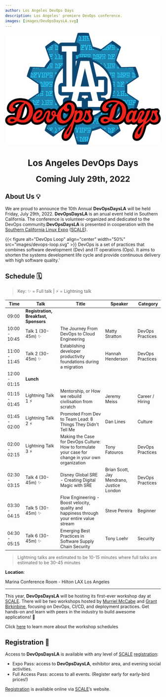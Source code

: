 ```yaml
---
author: Los Angeles DevOps Days
description: Los Angeles' premiere DevOps conference.
images: [images/DevOpsDaysLA.svg]
---
```


![Logo](images/DevOpsDaysLA.svg#center)

<h1 style="text-align: center;">Los Angeles DevOps Days</h1>
<div style="font-size: 26px; font-weight: bold; text-align: center;">Coming July 29th, 2022</div>

## About Us 💡

We are proud to announce the 10th Annual **DevOpsDaysLA** will be held Friday, July 29th, 2022. **DevOpsDaysLA** is an anual event held in Southern California. The conference is volunteer-organized and dedicated to the DevOps community.**DevOpsDaysLA** is presented in cooperation with the [Southern California Linux Expo](https://www.socallinuxexpo.org/scale/19x/devops-day-la) ([SCALE](https://www.socallinuxexpo.org/scale/19x/devops-day-la)).

{{< figure alt="DevOps Loop" align="center" width="50%" src="images/devops-loop.svg" >}}
DevOps is a set of practices that combines software development (Dev) and IT operations (Ops). It aims to shorten the systems development life cycle and provide continuous delivery with high software quality.<span title='Loukides, Mike (7 June 2012). "What is DevOps?", http://radar.oreilly.com/2012/06/what-is-devops.html. O&rsquo;Reilly Media)' style='font-size: 50%; vertical-align: super'>1</span>

## Schedule 🗓️

> Key: ✨ = Full talk | ⚡ = Lightning talk

Time | Talk | Title | Speaker | Category |
--- | --- | --- | --- | --- |
09:00 | **Registration, Breakfast, Sponsors** |  |  |  |
| 10:00 - 10:45 | Talk 1 (30-45m) ✨ | The Journey From DevOps to Cloud Engineering | Matty Stratton | DevOps Practices |
| 11:00 - 11:45 | Talk 2 (30-45m) ✨ | Establishing developer productivity foundations during a migration | Hannah Henderson | DevOps Practices |
| 12:00 - 01:15  | **Lunch** |  |  |  |
| 01:15 - 01:45 | Lightning Talk 1 ⚡ | Mentorship, or How we rebuild civilisation from scratch | Jeremy Meiss | Career / Hiring |
| 01:45 - 02:00 | Lightning Talk 2 ⚡ | Promoted From Dev to Team Lead: 8 Things They Didn't Tell Me | Dan Lines | Culture |
| 02:00 - 02:15 | Lightning Talk 3 ⚡ | Making the Case for DevOps Culture: How to formulate your case for change in your own organization | Tony Fatouros | DevOps Practices |
| 02:30 - 03:15 | Talk 4 (30-45m) ✨ | Disney Global SRE - Creating Digital Magic with SRE | Brian Scott, Jay Mendrano, Justice London | DevOps Practices |
| 03:30 - 04:15 | Talk 5 (30-45m) ✨ | Flow Engineering - Boost velocity, quality and happiness through your entire value stream | Steve Pereira | Beginner |
| 04:30 - 05:15 | Talk 6 (30-45m) ✨ |  Emerging Best Practices in Software Supply Chain Security | Tony Loehr | Security |

> Lightning talks are estimated to be 10-15 minutes where full talks are estimated to be 30-45 minutes

**Location**:

Marina Conference Room - Hilton LAX Los Angeles

---

This year, **DevOpsDaysLA** will be hosting its first-ever workshop day at [SCALE](https://www.socallinuxexpo.org/scale/19x/devops-day-la). There will be two workshops hosted by [Murriel McCabe](https://www.linkedin.com/in/murrielperez/) and [Grant Birkinbine](https://www.linkedin.com/in/grantbirkinbine/), focusing on DevOps, CI/CD, and deployment practices. Get hands-on and learn with peers in the industry to build awesome applications! 🚀

Click [here](https://www.socallinuxexpo.org/scale/19x/schedule/thursday) to learn more about the workshop schedules

## Registration 📑

Access to **DevOpsDaysLA** is available with any level of [SCALE](https://www.socallinuxexpo.org/scale/19x/devops-day-la) [registration](https://register.socallinuxexpo.org/):

- Expo Pass: access to **DevOpsDaysLA**, exhibitor area, and evening social activities.
- Full Access Pass: access to all events. (Register early for early-bird prices!)

[Registration](https://register.socallinuxexpo.org/) is available online via [SCALE](https://www.socallinuxexpo.org/scale/19x/devops-day-la)’s website.
